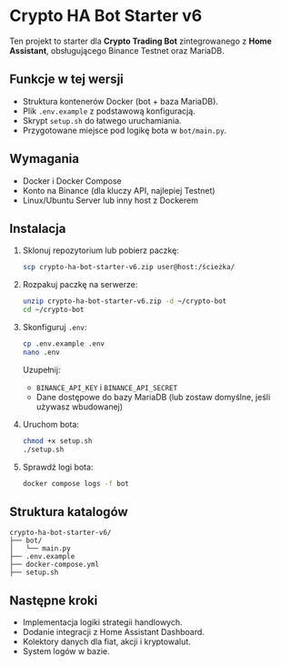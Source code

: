 # Crypto HA Bot Starter v6

Ten projekt to starter dla **Crypto Trading Bot** zintegrowanego z **Home Assistant**, obsługującego Binance Testnet oraz MariaDB.

## Funkcje w tej wersji
- Struktura kontenerów Docker (bot + baza MariaDB).
- Plik `.env.example` z podstawową konfiguracją.
- Skrypt `setup.sh` do łatwego uruchamiania.
- Przygotowane miejsce pod logikę bota w `bot/main.py`.

## Wymagania
- Docker i Docker Compose
- Konto na Binance (dla kluczy API, najlepiej Testnet)
- Linux/Ubuntu Server lub inny host z Dockerem

## Instalacja

1. Sklonuj repozytorium lub pobierz paczkę:
   ```bash
   scp crypto-ha-bot-starter-v6.zip user@host:/ścieżka/
   ```

2. Rozpakuj paczkę na serwerze:
   ```bash
   unzip crypto-ha-bot-starter-v6.zip -d ~/crypto-bot
   cd ~/crypto-bot
   ```

3. Skonfiguruj `.env`:
   ```bash
   cp .env.example .env
   nano .env
   ```
   Uzupełnij:
   - `BINANCE_API_KEY` i `BINANCE_API_SECRET`
   - Dane dostępowe do bazy MariaDB (lub zostaw domyślne, jeśli używasz wbudowanej)

4. Uruchom bota:
   ```bash
   chmod +x setup.sh
   ./setup.sh
   ```

5. Sprawdź logi bota:
   ```bash
   docker compose logs -f bot
   ```

## Struktura katalogów
```
crypto-ha-bot-starter-v6/
├── bot/
│   └── main.py
├── .env.example
├── docker-compose.yml
├── setup.sh
```

## Następne kroki
- Implementacja logiki strategii handlowych.
- Dodanie integracji z Home Assistant Dashboard.
- Kolektory danych dla fiat, akcji i kryptowalut.
- System logów w bazie.

